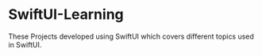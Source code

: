 # SwiftUI-Learning
These Projects developed using SwiftUI which covers different topics used in SwiftUI.
